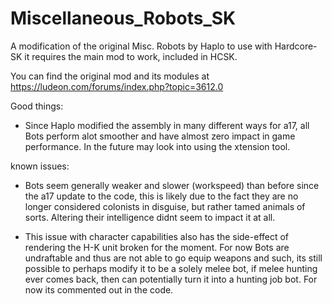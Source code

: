 # Miscellaneous_Robots_SK
A modification of the original Misc. Robots by Haplo to use with Hardcore-SK
it requires the main mod to work, included in HCSK.

You can find the original mod and its modules at
https://ludeon.com/forums/index.php?topic=3612.0

Good things:
- Since Haplo modified the assembly in many different ways for a17, all Bots perform alot smoother and have almost zero impact in game performance. In the future may look into using the xtension tool.

known issues:
- Bots seem generally weaker and slower (workspeed) than before since the a17 update to the code, this is likely due to the fact they are no longer considered colonists in disguise, but rather tamed animals of sorts. Altering their intelligence didnt seem to impact it at all.

- This issue with character capabilities also has the side-effect of rendering the H-K unit broken for the moment.
For now Bots are undraftable and thus are not able to go equip weapons and such, its still possible to perhaps modify it to be a solely melee bot, if melee hunting ever comes back, then can potentially turn it into a hunting job bot. For now its commented out in the code.
